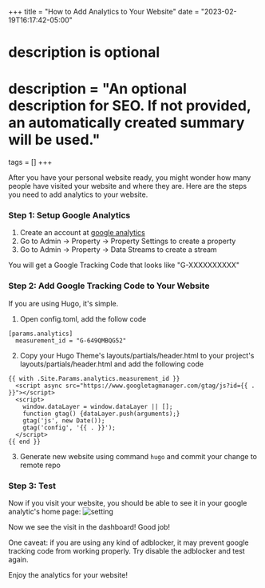 +++
title = "How to Add Analytics to Your Website"
date = "2023-02-19T16:17:42-05:00"

#
# description is optional
#
# description = "An optional description for SEO. If not provided, an automatically created summary will be used."

tags = []
+++

After you have your personal website ready, you might wonder how many people have visited your website and where they are. Here are the steps you need to add analytics to your website.

### Step 1: Setup Google Analytics

1. Create an account at [google analytics](https://analytics.google.com)
2. Go to Admin -> Property -> Property Settings to create a property
3. Go to Admin -> Property -> Data Streams to create a stream

You will get a Google Tracking Code that looks like "G-XXXXXXXXXX"


### Step 2: Add Google Tracking Code to Your Website

If you are using Hugo, it's simple. 

1. Open config.toml, add the follow code
```
[params.analytics]
  measurement_id = "G-649QMBQG52"
```

2. Copy your Hugo Theme's layouts/partials/header.html to your project's layouts/partials/header.html and add the following code
```
{{ with .Site.Params.analytics.measurement_id }}
  <script async src="https://www.googletagmanager.com/gtag/js?id={{ . }}"></script>
  <script>
    window.dataLayer = window.dataLayer || [];
    function gtag() {dataLayer.push(arguments);}
    gtag('js', new Date());
    gtag('config', '{{ . }}');
  </script>
{{ end }}
```

3. Generate new website using command `hugo` and commit your change to remote repo

### Step 3: Test

Now if you visit your website, you should be able to see it in your google analytic's home page:
![setting](/images/20230219-how-to-add-analytics-to-your-website/google.png)

Now we see the visit in the dashboard! Good job!

One caveat: if you are using any kind of adblocker, it may prevent google tracking code from working properly. Try disable the adblocker and test again.

Enjoy the analytics for your website!


